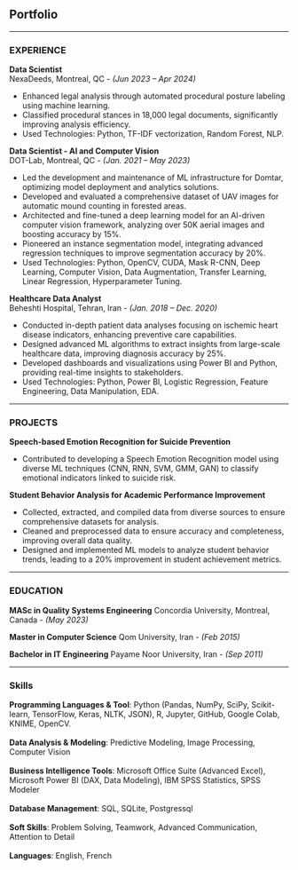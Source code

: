 ## Portfolio

---

### EXPERIENCE

**Data Scientist**<br>
NexaDeeds, Montreal, QC - *(Jun 2023 – Apr 2024)*
- Enhanced legal analysis through automated procedural posture labeling using machine learning.
- Classified procedural stances in 18,000 legal documents, significantly improving analysis efficiency.
- Used Technologies: Python, TF-IDF vectorization, Random Forest, NLP.


**Data Scientist - AI and Computer Vision**<br>
DOT-Lab, Montreal, QC - *(Jan. 2021 – May 2023)*<br>
- Led the development and maintenance of ML infrastructure for Domtar, optimizing model deployment and analytics solutions.
- Developed and evaluated a comprehensive dataset of UAV images for automatic mound counting in forested areas.
- Architected and fine-tuned a deep learning model for an AI-driven computer vision framework, analyzing over 50K aerial images and boosting accuracy by 15%.
- Pioneered an instance segmentation model, integrating advanced regression techniques to improve segmentation accuracy by 20%.
- Used Technologies: Python, OpenCV, CUDA, Mask R-CNN, Deep Learning, Computer Vision, Data Augmentation, Transfer Learning, Linear Regression, Hyperparameter Tuning.


**Healthcare Data Analyst**<br>
Beheshti Hospital, Tehran, Iran - *(Jan. 2018 – Dec. 2020)*
- Conducted in-depth patient data analyses focusing on ischemic heart disease indicators, enhancing preventive care capabilities.
- Designed advanced ML algorithms to extract insights from large-scale healthcare data, improving diagnosis accuracy by 25%.
- Developed dashboards and visualizations using Power BI and Python, providing real-time insights to stakeholders.
- Used Technologies: Python, Power BI, Logistic Regression, Feature Engineering, Data Manipulation, EDA.


---

### PROJECTS

**Speech-based Emotion Recognition for Suicide Prevention**<br>
- Contributed to developing a Speech Emotion Recognition model using diverse ML techniques (CNN, RNN, SVM, GMM, GAN) to classify emotional indicators linked to suicide risk.

**Student Behavior Analysis for Academic Performance Improvement**<br>
- Collected, extracted, and compiled data from diverse sources to ensure comprehensive datasets for analysis.
- Cleaned and preprocessed data to ensure accuracy and completeness, improving overall data quality.
- Designed and implemented ML models to analyze student behavior trends, leading to a 20% improvement in student achievement metrics.

---

### EDUCATION

**MASc in Quality Systems Engineering**
Concordia University, Montreal, Canada - *(May 2023)*<br>

**Master in Computer Science**
Qom University, Iran - *(Feb 2015)*<br>

**Bachelor in IT Engineering**
Payame Noor University, Iran - *(Sep 2011)*<br>

---

### Skills

**Programming Languages & Tool**: Python (Pandas, NumPy, SciPy, Scikit-learn, TensorFlow, Keras, NLTK, JSON), R, Jupyter, GitHub, Google Colab, KNIME, OpenCV.<br><br>
**Data Analysis & Modeling**: Predictive Modeling, Image Processing, Computer Vision<br><br>
**Business Intelligence Tools**: Microsoft Office Suite (Advanced Excel), Microsoft Power BI (DAX, Data Modeling), IBM SPSS Statistics, SPSS Modeler<br><br>
**Database Management**: SQL, SQLite, Postgressql<br><br>
**Soft Skills**: Problem Solving, Teamwork, Advanced Communication, Attention to Detail<br><br>
**Languages**: English, French<br><br>
